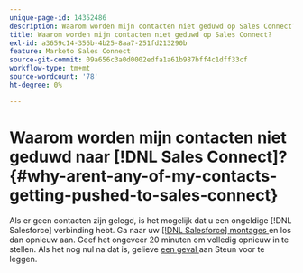 ```yaml
---
unique-page-id: 14352486
description: Waarom worden mijn contacten niet geduwd op Sales Connect? - Marketo Docs - Productdocumentatie
title: Waarom worden mijn contacten niet geduwd op Sales Connect?
exl-id: a3659c14-356b-4b25-8aa7-251fd213290b
feature: Marketo Sales Connect
source-git-commit: 09a656c3a0d0002edfa1a61b987bff4c1dff33cf
workflow-type: tm+mt
source-wordcount: '78'
ht-degree: 0%

---
```


# Waarom worden mijn contacten niet geduwd naar [!DNL Sales Connect]? {#why-arent-any-of-my-contacts-getting-pushed-to-sales-connect}

Als er geen contacten zijn gelegd, is het mogelijk dat u een ongeldige [!DNL Salesforce] verbinding hebt. Ga naar uw [[!DNL Salesforce]  montages ](https://toutapp.com/login) en los dan opnieuw aan. Geef het ongeveer 20 minuten om volledig opnieuw in te stellen. Als het nog nul na dat is, gelieve [ een geval ](https://nation.marketo.com/t5/Support/ct-p/Support#) aan Steun voor te leggen.
